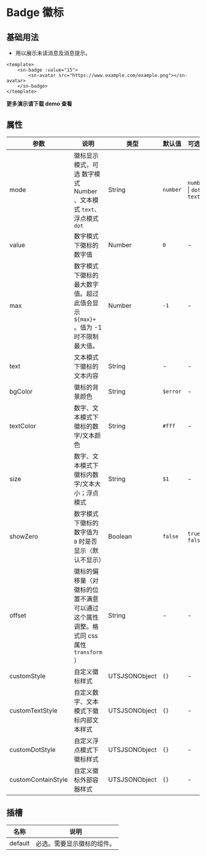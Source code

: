 # Badge  徽标

## 基础用法

- 用以展示未读消息及消息提示。

```vue
<template>
	<sn-badge :value="15">
    	<sn-avatar src="https://www.example.com/example.png"></sn-avatar>
	</sn-badge>
</template>
```

**更多演示请下载 demo 查看**

## 属性

| 参数               | 说明                                                         | 类型            | 默认值   | 可选值                      |
| ------------------ | ------------------------------------------------------------ | --------------- | -------- | --------------------------- |
| mode               | 徽标显示模式，可选 数字模式 Number 、文本模式 `text`、浮点模式 `dot` | String      | `number` | `number` \| `dot` \| `text` |
| value              | 数字模式下徽标的数字值                                       | Number        | `0`      | -                           |
| max                | 数字模式下徽标的最大数字值。超过此值会显示 `${max}+` 。值为 -1 时不限制最大值。 | Number        | `-1`     | -                           |
| text               | 文本模式下徽标的文本内容                                     | String        | -        | -                           |
| bgColor            | 徽标的背景颜色                                               | String        | `$error` | -                           |
| textColor          | 数字、文本模式下徽标的数字/文本颜色                          | String        | `#fff`   | -                           |
| size               | 数字、文本模式下徽标内数字/文本大小；浮点模式                | String        | `$1`     | -                           |
| showZero           | 数字模式下徽标的数字值为 `0` 时是否显示（默认不显示）        | Boolean       | `false`  | `true` \| `false`           |
| offset             | 徽标的偏移量（对徽标的位置不满意可以通过这个属性调整。格式同 css 属性 `transform` ） | String        | -        | -                           |
| customStyle        | 自定义徽标样式                                               | UTSJSONObject | `{}`     | -                           |
| customTextStyle    | 自定义数字、文本模式下徽标内部文本样式                       | UTSJSONObject | `{}`     | -                           |
| customDotStyle     | 自定义浮点模式下徽标样式                                     | UTSJSONObject | `{}`     | -                           |
| customContainStyle | 自定义徽标外部容器样式                                       | UTSJSONObject | `{}`     | -                           |

## 插槽

| 名称    | 说明                       |
| ------- | -------------------------- |
| default | 必选。需要显示徽标的组件。 |

<DemoPhone name="sn-badge" />